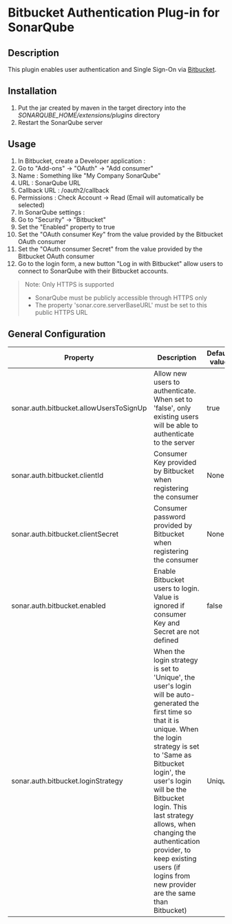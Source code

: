 # Bitbucket Authentication Plug-in for SonarQube #

## Description ##
This plugin enables user authentication and Single Sign-On via [Bitbucket](https://bitbucket.org/).

## Installation ##
1. Put the jar created by maven in the target directory into the *SONARQUBE_HOME/extensions/plugins* directory
1. Restart the SonarQube server

## Usage ##
1. In Bitbucket, create a Developer application :
  1. Go to "Add-ons" -> "OAuth" -> "Add consumer"
  2. Name : Something like "My Company SonarQube"
  3. URL : SonarQube URL
  4. Callback URL : <SonarQube URL>/oauth2/callback
  5. Permissions : Check Account -> Read (Email will automatically be selected)
2. In SonarQube settings :
  1. Go to "Security" -> "Bitbucket"
  2. Set the "Enabled" property to true
  3. Set the "OAuth consumer Key" from the value provided by the Bitbucket OAuth consumer
  4. Set the "OAuth consumer Secret" from the value provided by the Bitbucket OAuth consumer
3. Go to the login form, a new button "Log in with Bitbucket" allow users to connect to SonarQube with their Bitbucket accounts.

> Note: Only HTTPS is supported
> * SonarQube must be publicly accessible through HTTPS only
> * The property 'sonar.core.serverBaseURL' must be set to this public HTTPS URL

## General Configuration ##

Property | Description | Default value
---------| ----------- | -------------
sonar.auth.bitbucket.allowUsersToSignUp|Allow new users to authenticate. When set to 'false', only existing users will be able to authenticate to the server|true
sonar.auth.bitbucket.clientId|Consumer Key provided by Bitbucket when registering the consumer|None
sonar.auth.bitbucket.clientSecret|Consumer password provided by Bitbucket when registering the consumer|None
sonar.auth.bitbucket.enabled|Enable Bitbucket users to login. Value is ignored if consumer Key and Secret are not defined|false
sonar.auth.bitbucket.loginStrategy|When the login strategy is set to 'Unique', the user's login will be auto-generated the first time so that it is unique. When the login strategy is set to 'Same as Bitbucket login', the user's login will be the Bitbucket login. This last strategy allows, when changing the authentication provider, to keep existing users (if logins from new provider are the same than Bitbucket)|Unique







